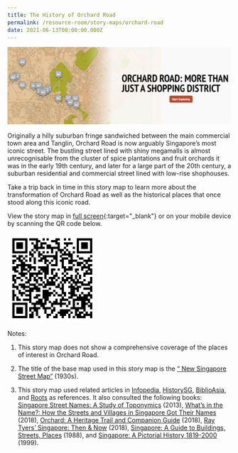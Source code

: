 ```yaml
---
title: The History of Orchard Road
permalink: /resource-room/story-maps/orchard-road
date: 2021-06-13T00:00:00.000Z
---
```

<img src="/images/storymap-image-orchard-road.png" alt="storymap-orchard-road"/>


Originally a hilly suburban fringe sandwiched between the main commercial town area and Tanglin, Orchard Road is now arguably Singapore’s most iconic street. The bustling street lined with shiny megamalls is almost unrecognisable from the cluster of spice plantations and fruit orchards it was in the early 19th century, and later for a large part of the 20th century, a suburban residential and commercial street lined with low-rise shophouses.

Take a trip back in time in this story map to learn more about the transformation of Orchard Road as well as the historical places that once stood along this iconic road.

View the story map in [full screen](https://nlb.geoicon.com/spatialdiscovery/storymaps/orchard-road/index.html){:target="_blank"} or on your mobile device by scanning the QR code below.

<img src="/images/qr-code-storymap-orchard-road.png" alt="qr-code-storymap-orchard-road " style="width:200px;" />

Notes:

1. This story map does not show a comprehensive coverage of the places of interest in Orchard Road.

2. The title of the base map used in this story map is the [“
New Singapore Street Map”](https://www.nas.gov.sg/archivesonline/maps_building_plans/record-details/f7db6648-115c-11e3-83d5-0050568939ad) (1930s).

3. This story map used related articles in [Infopedia](https://eresources.nlb.gov.sg/infopedia/), [HistorySG](http://eresources.nlb.gov.sg/history), [BiblioAsia](https://www.nlb.gov.sg/Browse/BiblioAsia.aspx), and [Roots](https://www.roots.sg/) as references. It also consulted the following books: [Singapore Street Names: A Study of Toponymics](https://eservice.nlb.gov.sg/item_holding.aspx?bid=200123850) (2013), [What’s in the Name?: How the Streets and Villages in Singapore Got Their Names](https://eservice.nlb.gov.sg/item_holding.aspx?bid=202924449) (2018), [Orchard: A Heritage Trail and Companion Guide](https://eservice.nlb.gov.sg/item_holding.aspx?bid=203809125) (2018), [Ray Tyers’ Singapore: Then & Now](https://eservice.nlb.gov.sg/item_holding.aspx?bid=203784837) (2018), [Singapore: A Guide to Buildings, Streets, Places](http://eservice.nlb.gov.sg/item_holding.aspx?bid=4712298) (1988), and [Singapore: A Pictorial History 1819-2000](http://eservice.nlb.gov.sg/item_holding.aspx?bid=9651676) (1999).